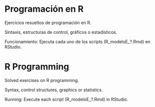 # Programación en R

Ejercicios resueltos de programación en R.

Sintaxis, estructuras de control, gráficos o estadísticos.

Funcionamiento: Ejecuta cada uno de los scripts (R_modeloE_?.Rmd) en RStudio.

# R Programming

Solved exercises on R programming.

Syntax, control structures, graphics or statistics.

Running: Execute each script (R_modeloE_?.Rmd) in RStudio.

